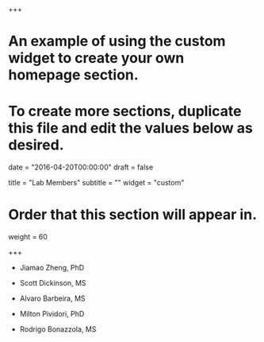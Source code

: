 +++
# An example of using the custom widget to create your own homepage section.
# To create more sections, duplicate this file and edit the values below as desired.

date = "2016-04-20T00:00:00"
draft = false

title = "Lab Members"
subtitle = ""
widget = "custom"

# Order that this section will appear in.
weight = 60

+++

- Jiamao Zheng, PhD

- Scott Dickinson, MS

- Alvaro Barbeira, MS

- Milton Pividori, PhD

- Rodrigo Bonazzola, MS
